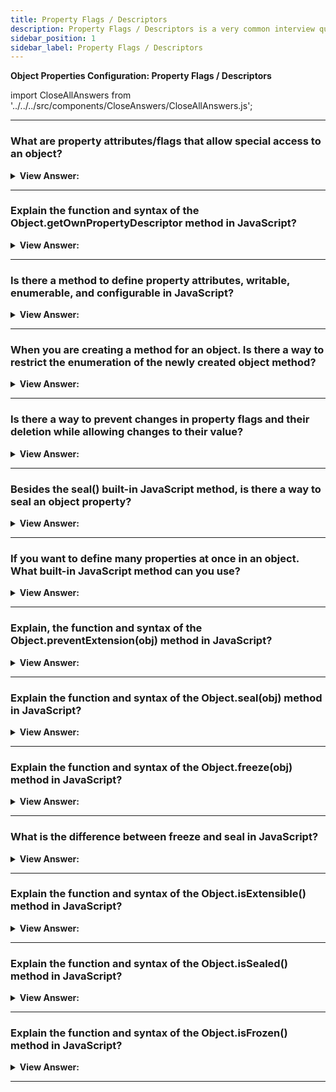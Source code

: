 ```yaml
---
title: Property Flags / Descriptors
description: Property Flags / Descriptors is a very common interview question.
sidebar_position: 1
sidebar_label: Property Flags / Descriptors
---
```


**Object Properties Configuration: Property Flags / Descriptors**

import CloseAllAnswers from '../../../src/components/CloseAnswers/CloseAllAnswers.js';

<CloseAllAnswers />

---

### What are property attributes/flags that allow special access to an object?

<details>
  <summary><strong>View Answer:</strong></summary>
  <div>
  <div><strong>Interview Response:</strong> In JavaScript, Objects have three unique properties called attributes or flags. The object property attributes/flags include writeable, enumerable, and configurable flags. All three unique attributes are Boolean types requiring a setting to be true or false.</div><br />
  <div><strong>Technical Response:</strong> In JavaScript, Objects have three unique properties called attributes or flags. The object property attributes/flags include writeable, enumerable, and configurable flags. All three unique attributes are Boolean types requiring a setting to be true or false. The writable property attribute, if true, the value can be changed, and otherwise, it is read-only. If this property appears during the enumeration of the properties on the related object. The enumerable object attribute is true. The configurable property flag, if true, the property can be deleted, and these attributes can be modified; otherwise, not. All three of these special object attributes are set to false by default (According to the MDN), but when you invoke getOwnPropertyDescriptor it returns true (utterly confusing).
  </div><br />
  <div><strong className="codeExample">Code Example:</strong><br /><br />

  <div></div>

```js
let user = {
  name: 'John',
};

let descriptor = Object.getOwnPropertyDescriptor(user, 'name');

console.log(JSON.stringify(descriptor, null, 2));
```

  </div><br />
  <div><strong className="codeExample">Output:</strong><br /><br />

  <div></div>

```json
{
  "value": "John",
  "writable": true,
  "enumerable": true,
  "configurable": true
}
```

  </div>
  </div>
</details>

---

### Explain the function and syntax of the Object.getOwnPropertyDescriptor method in JavaScript?

<details>
  <summary><strong>View Answer:</strong></summary>
  <div>
  <div><strong>Interview Response:</strong> The Object.getOwnPropertyDescriptor() method returns an object describing the configuration of specific properties on a given object. The returned object returns all object properties and attributes. By default, property attributes include writable, enumerable, and configurable with a Boolean return value set to true.</div><br />
  <div><strong>Technical Response:</strong> The Object.getOwnPropertyDescriptor() method returns an object describing the configuration of a specific property on a given object (that is, one directly presents on an object and not in the object's prototype chain). The object returned is mutable but mutating the object does not affect the original property's configuration. The obj is the object you are acting on, and the property name is the property you are attempting to get a description of.
  </div><br />
  <div><strong className="codeExample">Code Example:</strong><br /><br />

<strong className="codeExample">Syntax:</strong> Object.getOwnPropertyDescriptor(obj, propertyName);<br /><br />

  <div></div>

```js
let user = {
  name: 'John',
};

let descriptor = Object.getOwnPropertyDescriptor(user, 'name');

alert(JSON.stringify(descriptor, null, 2));
/* property descriptor:
{
  "value": "John",
  "writable": true,
  "enumerable": true,
  "configurable": true
}
*/
```

  </div>
  </div>
</details>

---

### Is there a method to define property attributes, writable, enumerable, and configurable in JavaScript?

<details>
  <summary><strong>View Answer:</strong></summary>
  <div>
  <div><strong>Interview Response:</strong> Yes, we can use the Object.defineProperty() method to change or set the property attributes.
</div><br />
  <div><strong className="codeExample">Code Example:</strong><br /><br />

<strong>Syntax: </strong> Object.defineProperty(obj, prop, descriptor);<br /><br />

  <div></div>

```js
let user = {};

let user = {};

Object.defineProperty(user, 'name', {
  value: 'John',
});

let descriptor = Object.getOwnPropertyDescriptor(user, 'name');

alert(JSON.stringify(descriptor, null, 2));
/*
{
  "value": "John",
  "writable": false,
  "enumerable": false,
  "configurable": false
}
 */
```

:::note
You should note that writable, enumerable, and configurable are all set to false, by default, on empty objects. If you do not set the property attributes when using the defineProperty method on empty objects, they return false by default.
:::

  </div>
  </div>
</details>

---

### When you are creating a method for an object. Is there a way to restrict the enumeration of the newly created object method?

<details>
  <summary><strong>View Answer:</strong></summary>
  <div>
  <div><strong>Interview Response:</strong> Yes, you can define the property directly and set the property's enumerable attribute to false.
</div><br />
  <div><strong className="codeExample">Code Example:</strong><br /><br />

  <div></div>

```js
let user = {
  name: 'John',
  toString() {
    return this.name;
  },
};

Object.defineProperty(user, 'toString', {
  enumerable: false,
});

// Now our custom toString method disappears:
for (let key in user) console.log(key); // returns name, but no toString
```

:::note
We should note that they are all set to false by default when using the defineProperty method on an empty Object.
:::

  </div>
  </div>
</details>

---

### Is there a way to prevent changes in property flags and their deletion while allowing changes to their value?

<details>
  <summary><strong>View Answer:</strong></summary>
  <div>
  <div><strong>Interview Response:</strong> Yes, you can use the Object.defineProperty() method and set the configurable property flag to false.
</div><br />
  <div><strong className="codeExample">Code Example:</strong><br /><br />

  <div></div>

```js
let user = {
  name: 'John',
};

Object.defineProperty(user, 'name', {
  configurable: false,
});

user.name = 'Pete'; // works fine
delete user.name; // Error
```

  </div>
  </div>
</details>

---

### Besides the seal() built-in JavaScript method, is there a way to seal an object property?

<details>
  <summary><strong>View Answer:</strong></summary>
  <div>
  <div><strong>Interview Response:</strong> Yes, you can use the Object.defineProperty() method and set configurable and writable property flags to false. This approach ensures that the object cannot be overwritten or re-configured. We should note that once making a property non-configurable is a one-way road, and we cannot change it back with defineProperty.
</div><br />
  <div><strong className="codeExample">Code Example:</strong><br /><br />

  <div></div>

```js
let user = {
  name: 'John',
};

Object.defineProperty(user, 'name', {
  writable: false,
  configurable: false,
});

// won't be able to change user.name or its flags
// this won't work:
user.name = 'Pete';
delete user.name;
Object.defineProperty(user, 'name', { value: 'Pete' });
```

  </div>
  </div>
</details>

---

### If you want to define many properties at once in an object. What built-in JavaScript method can you use?

<details>
  <summary><strong>View Answer:</strong></summary>
  <div>
  <div><strong>Interview Response:</strong> The correct built-in JavaScript object method that gets used to define multiple properties is the Object.defineProperties() method.
</div><br />
  <div><strong className="codeExample">Code Example:</strong><br /><br />

  <div></div>

```js
let obj = {};

Object.defineProperties(obj, {
  name: {
    value: 'Jane',
    writable: true,
  },
  surname: {
    value: 'Doe',
    writable: false,
  },
  // etc. etc.
});

console.log(obj.name); // returns Jane
```

  </div>
  </div>
</details>

---

### Explain, the function and syntax of the Object.preventExtension(obj) method in JavaScript?

<details>
  <summary><strong>View Answer:</strong></summary>
  <div>
  <div><strong>Interview Response:</strong> An object is extensible if new properties get added to it. The Object.preventExtensions method marks an object as no longer extensible so that it does not properties beyond the ones it had when it gets marked as non-extensible.
</div><br />
  <div><strong className="codeExample">Code Example:</strong><br /><br />

<strong>Syntax:</strong> Object.preventExtensions(obj);<br /><br />

  <div></div>

```js
const object1 = {};

Object.preventExtensions(object1);

try {
  Object.defineProperty(object1, 'property1', {
    value: 42,
  });
} catch (e) {
  console.log(e.message);
}
// expected output: TypeError: Cannot define property property1, object is not extensible
```

:::note
You should note that the attributes of a non-extensible object can still be erased in general. Adding additional attributes to a non-extensible object fails silently or with a TypeError (most commonly, but not exclusively, when strict mode is enabled).
:::

  </div>
  </div>
</details>

---

### Explain the function and syntax of the Object.seal(obj) method in JavaScript?

<details>
  <summary><strong>View Answer:</strong></summary>
  <div>
  <div><strong>Interview Response:</strong> By default, objects are extensible, meaning new properties get added to them. Sealing an object prevents adding new properties and marks all existing properties as non-configurable. This behavior has the effect of making the set of properties on the object fixed. Making all properties non-configurable also prevents them from being converted from data properties to accessor properties and vice versa. Still, it does not prevent the values of data properties from being changed.
</div><br />
  <div><strong className="codeExample">Code Example:</strong><br /><br />

<strong>Syntax:</strong> Object.seal(obj);<br /><br />

  <div></div>

```js
const object1 = {
  property1: 42,
};

Object.seal(object1);
object1.property1 = 33;
console.log(object1.property1);
// expected output: 33

delete object1.property1; // cannot delete when sealed
console.log(object1.property1);
// expected output: 33
```

:::note
Attempting to delete or add properties to a sealed object, convert a data property to an accessor, or vice versa, fails, either silently or by throwing a TypeError (most commonly, although not exclusively, when in strict mode code).
:::

  </div>
  </div>
</details>

---

### Explain the function and syntax of the Object.freeze(obj) method in JavaScript?

<details>
  <summary><strong>View Answer:</strong></summary>
  <div>
  <div><strong>Interview Response:</strong> The Object.freeze() method freezes an object. It is impossible to modify a frozen object. When an object is frozen, it is impossible to add new properties, delete properties, change the enumerability, configurability, or writability of its properties, or change property values. Furthermore, freezing an item prevents its prototype from being modified. The item that was passed in is returned by Object.freeze().
</div><br />
  <div><strong className="codeExample">Code Example:</strong><br /><br />

<strong>Syntax:</strong> Object.freeze(obj);<br /><br />

  <div></div>

```js
const obj = {
  prop: 42,
};

Object.freeze(obj);

obj.prop = 33;
// Throws an error in strict mode

console.log(obj.prop);
// expected output: 42
```

  </div>
  </div>
</details>

---

### What is the difference between freeze and seal in JavaScript?

<details>
  <summary><strong>View Answer:</strong></summary>
  <div>
  <div><strong>Interview Response:</strong> Both freeze and seal get used in creating non-extensible objects, but there are many differences between them. Object.seal() allows changes to the existing properties of an object while Object.freeze() does not. Object.freeze() makes an object immune to everything; even little changes cannot get made. Object.seal() prevents from deletion of existing properties but cannot prevent them from external changes.
</div>
  </div>
</details>

---

### Explain the function and syntax of the Object.isExtensible() method in JavaScript?

<details>
  <summary><strong>View Answer:</strong></summary>
  <div>
  <div><strong>Interview Response:</strong> The Object.isExtensible() method determines if an object is extensible (whether it can have new properties added to it). The Object.isExtensible(obj) method returns a Boolean indicating whether the given object is extensible.
</div><br />
  <div><strong className="codeExample">Code Example:</strong><br /><br />

<strong>Syntax:</strong> Object.isExtensible();<br /><br />

  <div></div>

```js
const object1 = {};

console.log(Object.isExtensible(object1));
// expected output: true

Object.preventExtensions(object1);

console.log(Object.isExtensible(object1));
// expected output: false
```

  </div>
  </div>
</details>

---

### Explain the function and syntax of the Object.isSealed() method in JavaScript?

<details>
  <summary><strong>View Answer:</strong></summary>
  <div>
  <div><strong>Interview Response:</strong> The Object.isSealed() method determines if an object gets sealed or not. The Object.isSealed(obj) method returns a Boolean indicating whether the given object gets sealed.
</div><br />
  <div><strong className="codeExample">Code Example:</strong><br /><br />

<strong>Syntax: </strong> Object.isSealed(obj);<br /><br />

  <div></div>

```js
const object1 = {
  property1: 42,
};

console.log(Object.isSealed(object1));
// expected output: false

Object.seal(object1);

console.log(Object.isSealed(object1));
// expected output: true
```

  </div>
  </div>
</details>

---

### Explain the function and syntax of the Object.isFrozen() method in JavaScript?

<details>
  <summary><strong>View Answer:</strong></summary>
  <div>
  <div><strong>Interview Response:</strong> The Object.isFrozen() determines if an object is frozen and returns a Boolean indicating whether the given object is frozen. An object is frozen if and only if it is not extensible, all its properties are non-configurable, and all its data properties (that is, properties which are not accessor properties with getter or setter components) are non-writable.
</div><br />
  <div><strong className="codeExample">Code Example:</strong><br /><br />

<strong>Syntax: </strong> Object.isFrozen(obj);<br /><br />

  <div></div>

```js
const object1 = {
  property1: 42,
};

console.log(Object.isFrozen(object1));
// expected output: false

Object.freeze(object1);

console.log(Object.isFrozen(object1));
// expected output: true
```

  </div>
  </div>
</details>

---
